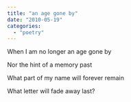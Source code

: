 ```yaml
---
title: "an age gone by"
date: "2010-05-19"
categories: 
  - "poetry"
---
```


When I am no longer an age gone by

Nor the hint of a memory past

What part of my name will forever remain

What letter will fade away last?
